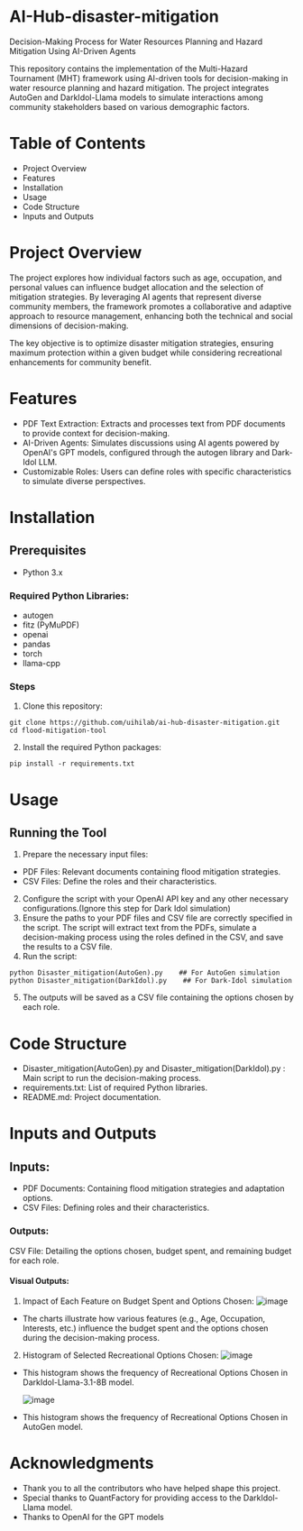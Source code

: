 # AI-Hub-disaster-mitigation
Decision-Making Process for Water Resources Planning and Hazard Mitigation Using AI-Driven Agents

This repository contains the implementation of the Multi-Hazard Tournament (MHT) framework using AI-driven tools for decision-making in water resource planning and hazard mitigation. The project integrates AutoGen and DarkIdol-Llama models to simulate interactions among community stakeholders based on various demographic factors.

# Table of Contents

- Project Overview
- Features
- Installation
- Usage
- Code Structure
- Inputs and Outputs

# Project Overview

The project explores how individual factors such as age, occupation, and personal values can influence budget allocation and the selection of mitigation strategies. By leveraging AI agents that represent diverse community members, the framework promotes a collaborative and adaptive approach to resource management, enhancing both the technical and social dimensions of decision-making.


The key objective is to optimize disaster mitigation strategies, ensuring maximum protection within a given budget while considering recreational enhancements for community benefit.

# Features

- PDF Text Extraction: Extracts and processes text from PDF documents to provide context for decision-making.
- AI-Driven Agents: Simulates discussions using AI agents powered by OpenAI's GPT models, configured through the autogen library and Dark-Idol LLM.
- Customizable Roles: Users can define roles with specific characteristics to simulate diverse perspectives.

# Installation

## Prerequisites
- Python 3.x

### Required Python Libraries:
- autogen
- fitz (PyMuPDF)
- openai
- pandas
- torch
- llama-cpp

### Steps

1. Clone this repository:

```
git clone https://github.com/uihilab/ai-hub-disaster-mitigation.git
cd flood-mitigation-tool
```

2. Install the required Python packages:
```   
pip install -r requirements.txt
```

# Usage

## Running the Tool
1. Prepare the necessary input files:
- PDF Files: Relevant documents containing flood mitigation strategies.
- CSV Files: Define the roles and their characteristics.
2. Configure the script with your OpenAI API key and any other necessary configurations.(Ignore this step for Dark Idol simulation)
3. Ensure the paths to your PDF files and CSV file are correctly specified in the script. The script will extract text from the PDFs, simulate a decision-making process using the roles defined in the CSV, and save the results to a CSV file.
4. Run the script:
```
python Disaster_mitigation(AutoGen).py    ## For AutoGen simulation
python Disaster_mitigation(DarkIdol).py    ## For Dark-Idol simulation

```
5. The outputs will be saved as a CSV file containing the options chosen by each role.

# Code Structure

- Disaster_mitigation(AutoGen).py and Disaster_mitigation(DarkIdol).py : Main script to run the decision-making process.
- requirements.txt: List of required Python libraries.
- README.md: Project documentation.
  
# Inputs and Outputs

## Inputs:
- PDF Documents: Containing flood mitigation strategies and adaptation options.
- CSV Files: Defining roles and their characteristics.
### Outputs:
CSV File: Detailing the options chosen, budget spent, and remaining budget for each role.

#### Visual Outputs:
1. Impact of Each Feature on Budget Spent and Options Chosen:
   ![image](https://github.com/user-attachments/assets/061de146-fae4-40f1-9af8-0876c7f36a3c)
- The charts illustrate how various features (e.g., Age, Occupation, Interests, etc.) influence the budget spent and the options chosen during the decision-making process.

2. Histogram of Selected Recreational Options Chosen:
   ![image](https://github.com/user-attachments/assets/552c5a0e-eff6-4fa7-9a48-9fd6d296f581)

- This histogram shows the frequency of Recreational Options Chosen in DarkIdol-Llama-3.1-8B model.

   ![image](https://github.com/user-attachments/assets/3a8bf403-6c10-48a6-b3ca-6c8f91e81fdb)


- This histogram shows the frequency of Recreational Options Chosen in AutoGen model.



# Acknowledgments

- Thank you to all the contributors who have helped shape this project.
- Special thanks to QuantFactory for providing access to the DarkIdol-Llama model.
- Thanks to OpenAI for the GPT models








